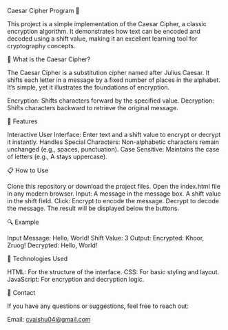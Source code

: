 Caesar Cipher Program 🔐


This project is a simple implementation of the Caesar Cipher, a classic encryption algorithm. It demonstrates how text can be encoded and decoded using a shift value, making it an excellent learning tool for cryptography concepts.

📝 What is the Caesar Cipher?


The Caesar Cipher is a substitution cipher named after Julius Caesar. It shifts each letter in a message by a fixed number of places in the alphabet. It’s simple, yet it illustrates the foundations of encryption.

Encryption: Shifts characters forward by the specified value.
Decryption: Shifts characters backward to retrieve the original message.

🎯 Features


Interactive User Interface: Enter text and a shift value to encrypt or decrypt it instantly.
Handles Special Characters: Non-alphabetic characters remain unchanged (e.g., spaces, punctuation).
Case Sensitive: Maintains the case of letters (e.g., A stays uppercase).

📋 How to Use


Clone this repository or download the project files.
Open the index.html file in any modern browser.
Input:
A message in the message box.
A shift value in the shift field.
Click:
Encrypt to encode the message.
Decrypt to decode the message.
The result will be displayed below the buttons.

🔍 Example


Input Message: Hello, World!
Shift Value: 3
Output:
Encrypted: Khoor, Zruog!
Decrypted: Hello, World!

🚀 Technologies Used


HTML: For the structure of the interface.
CSS: For basic styling and layout.
JavaScript: For encryption and decryption logic.

📧 Contact


If you have any questions or suggestions, feel free to reach out:

Email: cvaishu04@gmail.com
